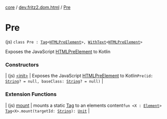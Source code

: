 [core](../../index.md) / [dev.fritz2.dom.html](../index.md) / [Pre](./index.md)

# Pre

(js) `class Pre : `[`Tag`](../../dev.fritz2.dom/-tag/index.md)`<`[`HTMLPreElement`](https://kotlinlang.org/api/latest/jvm/stdlib/org.w3c.dom/-h-t-m-l-pre-element/index.html)`>, `[`WithText`](../../dev.fritz2.dom/-with-text/index.md)`<`[`HTMLPreElement`](https://kotlinlang.org/api/latest/jvm/stdlib/org.w3c.dom/-h-t-m-l-pre-element/index.html)`>`

Exposes the JavaScript [HTMLPreElement](https://developer.mozilla.org/en/docs/Web/API/HTMLPreElement) to Kotlin

### Constructors

| (js) [&lt;init&gt;](-init-.md) | Exposes the JavaScript [HTMLPreElement](https://developer.mozilla.org/en/docs/Web/API/HTMLPreElement) to Kotlin`Pre(id: `[`String`](https://kotlinlang.org/api/latest/jvm/stdlib/kotlin/-string/index.html)`? = null, baseClass: `[`String`](https://kotlinlang.org/api/latest/jvm/stdlib/kotlin/-string/index.html)`? = null)` |

### Extension Functions

| (js) [mount](../../dev.fritz2.dom/mount.md) | mounts a static [Tag](../../dev.fritz2.dom/-tag/index.md) to an elements content`fun <X : `[`Element`](https://kotlinlang.org/api/latest/jvm/stdlib/org.w3c.dom/-element/index.html)`> `[`Tag`](../../dev.fritz2.dom/-tag/index.md)`<X>.mount(targetId: `[`String`](https://kotlinlang.org/api/latest/jvm/stdlib/kotlin/-string/index.html)`): `[`Unit`](https://kotlinlang.org/api/latest/jvm/stdlib/kotlin/-unit/index.html) |

